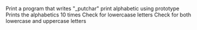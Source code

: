 Print a program that writes "_putchar"
print alphabetic using prototype
Prints the alphabetics 10 times
Check for lowercaase letters
Check for both lowercase and uppercase letters
